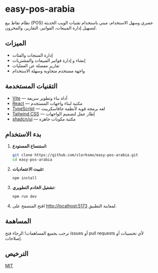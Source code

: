 # easy-pos-arabia

نظام نقاط بيع (POS) عصري وسهل الاستخدام، مبني باستخدام تقنيات الويب الحديثة لتسهيل إدارة المبيعات، الفواتير، التقارير، والمخزون.

## الميزات

- إدارة المنتجات والفئات
- إنشاء و إدارة فواتير المبيعات والمشتريات
- تقارير مفصلة عن العمليات
- واجهة مستخدم متجاوبة وسهلة الاستخدام

## التقنيات المستخدمة

- [Vite](https://vitejs.dev/) — أداة بناء وتطوير سريعة
- [React](https://react.dev/) — مكتبة لبناء واجهات المستخدم
- [TypeScript](https://www.typescriptlang.org/) — لغة برمجة قوية لأنظمة جافاسكريبت
- [Tailwind CSS](https://tailwindcss.com/) — إطار عمل لتصميم الواجهات
- [shadcn/ui](https://ui.shadcn.com/) — مكتبة مكونات جاهزة

## بدء الاستخدام

1. **استنساخ المستودع:**
   ```sh
   git clone https://github.com/slorksmo/easy-pos-arabia.git
   cd easy-pos-arabia
   ```

2. **تثبيت الاعتماديات:**
   ```sh
   npm install
   ```

3. **تشغيل الخادم التطويري:**
   ```sh
   npm run dev
   ```

4. افتح المتصفح على [http://localhost:5173](http://localhost:5173) لمعاينة التطبيق.

## المساهمة

نرحب بجميع المساهمات! الرجاء فتح issues أو pull requests لأي تحسينات أو إصلاحات.

## الترخيص

[MIT](LICENSE)
